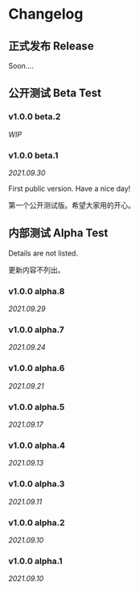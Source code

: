 # Changelog

## 正式发布 Release

Soon....

## 公开测试 Beta Test

### v1.0.0 beta.2

*WIP*

### v1.0.0 beta.1

*2021.09.30*

First public version. Have a nice day!

第一个公开测试版。希望大家用的开心。

## 内部测试 Alpha Test

Details are not listed.

更新内容不列出。

### v1.0.0 alpha.8

*2021.09.29*

### v1.0.0 alpha.7

*2021.09.24*

### v1.0.0 alpha.6

*2021.09.21*

### v1.0.0 alpha.5

*2021.09.17*

### v1.0.0 alpha.4

*2021.09.13*

### v1.0.0 alpha.3

*2021.09.11*

### v1.0.0 alpha.2

*2021.09.10*

### v1.0.0 alpha.1

*2021.09.10*

